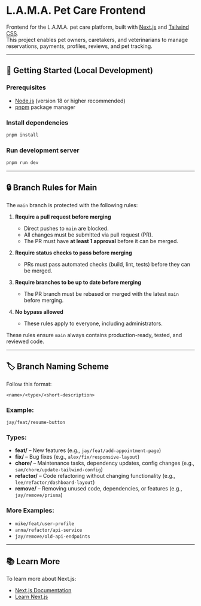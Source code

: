 # L.A.M.A. Pet Care Frontend

Frontend for the L.A.M.A. pet care platform, built with [Next.js](https://nextjs.org) and [Tailwind CSS](https://tailwindcss.com).  
This project enables pet owners, caretakers, and veterinarians to manage reservations, payments, profiles, reviews, and pet tracking.

---

## 🚀 Getting Started (Local Development)

### Prerequisites

- [Node.js](https://nodejs.org) (version 18 or higher recommended)
- [pnpm](https://pnpm.io/) package manager

### Install dependencies

```bash
pnpm install
```

### Run development server

```bash
pnpm run dev
```

---

## 🔒 Branch Rules for Main

The `main` branch is protected with the following rules:

1. **Require a pull request before merging**

   - Direct pushes to `main` are blocked.
   - All changes must be submitted via pull request (PR).
   - The PR must have **at least 1 approval** before it can be merged.

2. **Require status checks to pass before merging**

   - PRs must pass automated checks (build, lint, tests) before they can be merged.

3. **Require branches to be up to date before merging**

   - The PR branch must be rebased or merged with the latest `main` before merging.

4. **No bypass allowed**
   - These rules apply to everyone, including administrators.

These rules ensure `main` always contains production-ready, tested, and reviewed code.

---

## 🏷 Branch Naming Scheme

Follow this format:

```
<name>/<type>/<short-description>
```

### Example:

```
jay/feat/resume-button
```

### Types:

- **feat/** – New features (e.g., `jay/feat/add-appointment-page`)
- **fix/** – Bug fixes (e.g., `alex/fix/responsive-layout`)
- **chore/** – Maintenance tasks, dependency updates, config changes (e.g., `sam/chore/update-tailwind-config`)
- **refactor/** – Code refactoring without changing functionality (e.g., `lee/refactor/dashboard-layout`)
- **remove/** – Removing unused code, dependencies, or features (e.g., `jay/remove/prisma`)

### More Examples:

- `mike/feat/user-profile`
- `anna/refactor/api-service`
- `jay/remove/old-api-endpoints`

---

## 📚 Learn More

To learn more about Next.js:

- [Next.js Documentation](https://nextjs.org/docs)
- [Learn Next.js](https://nextjs.org/learn)
